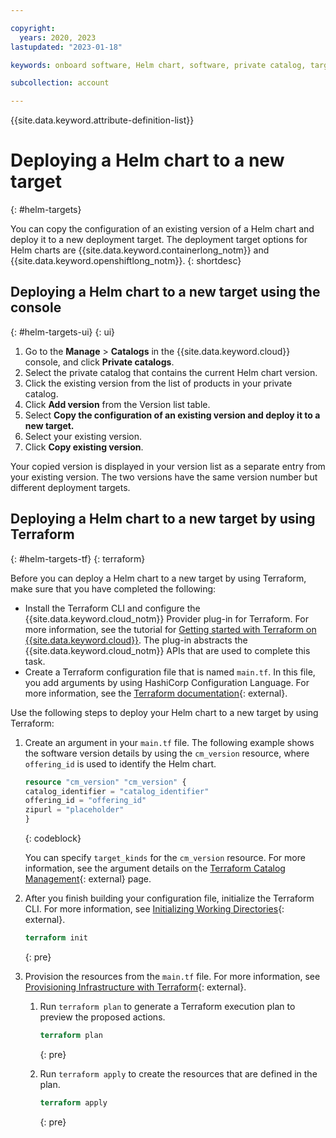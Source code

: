 ```yaml
---

copyright:
  years: 2020, 2023
lastupdated: "2023-01-18"

keywords: onboard software, Helm chart, software, private catalog, target, deployment target

subcollection: account

---
```


{{site.data.keyword.attribute-definition-list}}

# Deploying a Helm chart to a new target
{: #helm-targets}

You can copy the configuration of an existing version of a Helm chart and deploy it to a new deployment target. The deployment target options for Helm charts are {{site.data.keyword.containerlong_notm}} and {{site.data.keyword.openshiftlong_notm}}.
{: shortdesc}

## Deploying a Helm chart to a new target using the console
{: #helm-targets-ui}
{: ui}

1. Go to the **Manage** > **Catalogs** in the {{site.data.keyword.cloud}} console, and click **Private catalogs**.
1. Select the private catalog that contains the current Helm chart version.
1. Click the existing version from the list of products in your private catalog.
1. Click **Add version** from the Version list table.
1. Select **Copy the configuration of an existing version and deploy it to a new target.**
1. Select your existing version.
1. Click **Copy existing version**.

Your copied version is displayed in your version list as a separate entry from your existing version. The two versions have the same version number but different deployment targets.

## Deploying a Helm chart to a new target by using Terraform
{: #helm-targets-tf}
{: terraform}

Before you can deploy a Helm chart to a new target by using Terraform, make sure that you have completed the following:

- Install the Terraform CLI and configure the {{site.data.keyword.cloud_notm}} Provider plug-in for Terraform. For more information, see the tutorial for [Getting started with Terraform on {{site.data.keyword.cloud}}](/docs/ibm-cloud-provider-for-terraform?topic=ibm-cloud-provider-for-terraform-getting-started). The plug-in abstracts the {{site.data.keyword.cloud_notm}} APIs that are used to complete this task.
- Create a Terraform configuration file that is named `main.tf`. In this file, you add arguments by using HashiCorp Configuration Language. For more information, see the [Terraform documentation](https://www.terraform.io/docs/language/index.html){: external}.

Use the following steps to deploy your Helm chart to a new target by using Terraform:

1. Create an argument in your `main.tf` file. The following example shows the software version details by using the `cm_version` resource, where `offering_id` is used to identify the Helm chart.

   ```terraform
   resource "cm_version" "cm_version" {
   catalog_identifier = "catalog_identifier"
   offering_id = "offering_id"
   zipurl = "placeholder"
   }
   ```
   {: codeblock}

    You can specify `target_kinds` for the `cm_version` resource. For more information, see the argument details on the [Terraform Catalog Management](https://registry.terraform.io/providers/IBM-Cloud/ibm/latest/docs/resources/cm_version){: external} page.

1. After you finish building your configuration file, initialize the Terraform CLI. For more information, see [Initializing Working Directories](https://www.terraform.io/cli/init){: external}.

   ```terraform
   terraform init
   ```
   {: pre}

1. Provision the resources from the `main.tf` file. For more information, see [Provisioning Infrastructure with Terraform](https://www.terraform.io/cli/run){: external}.

   1. Run `terraform plan` to generate a Terraform execution plan to preview the proposed actions.

      ```terraform
      terraform plan
      ```
      {: pre}

   1. Run `terraform apply` to create the resources that are defined in the plan.

      ```terraform
      terraform apply
      ```
      {: pre}
